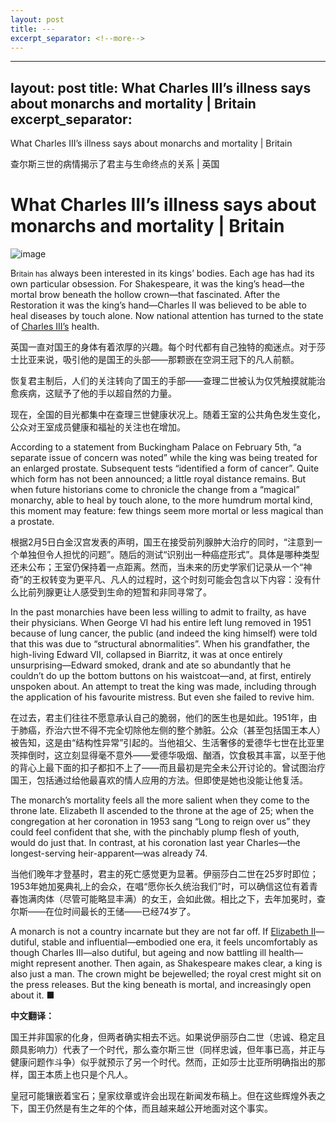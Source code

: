 ```yaml
---
layout: post
title: ---
excerpt_separator: <!--more-->
---
```



<!--more-->

---
layout: post
title: What Charles III’s illness says about monarchs and mortality | Britain
excerpt_separator: <!--more-->
---


<!--more-->

What Charles III’s illness says about monarchs and mortality | Britain

查尔斯三世的病情揭示了君主与生命终点的关系 | 英国


# What Charles III’s illness says about monarchs and mortality | Britain

![image](https://images.weserv.nl/?url=www.economist.com/img/b/1280/720/90/media-assets/image/20240210_BRP502.jpg)

<div></div><p><span>B</span><small>ritain has</small> always been interested in its kings’ bodies. Each age has had its own particular obsession. For Shakespeare, it was the king’s head—the mortal brow beneath the hollow crown—that fascinated. After the Restoration it was the king’s hand—Charles II was believed to be able to heal diseases by touch alone. Now national attention has turned to the state of <a href="https://www.economist.com/britain/2022/09/15/what-sort-of-king-will-charles-iii-be">Charles III’s</a> health. </p>

英国一直对国王的身体有着浓厚的兴趣。每个时代都有自己独特的痴迷点。对于莎士比亚来说，吸引他的是国王的头部——那颗嵌在空洞王冠下的凡人前额。

恢复君主制后，人们的关注转向了国王的手部——查理二世被认为仅凭触摸就能治愈疾病，这赋予了他的手以超自然的力量。

现在，全国的目光都集中在查理三世健康状况上。随着王室的公共角色发生变化，公众对王室成员健康和福祉的关注也在增加。


<p>According to a statement from Buckingham Palace on February 5th, “a separate issue of concern was noted” while the king was being treated for an enlarged prostate. Subsequent tests “identified a form of cancer”. Quite which form has not been announced; a little royal distance remains. But when future historians come to chronicle the change from a “magical” monarchy, able to heal by touch alone, to the more humdrum mortal kind, this moment may feature: few things seem more mortal or less magical than a prostate. </p>

根据2月5日白金汉宫发表的声明，国王在接受前列腺肿大治疗的同时，“注意到一个单独但令人担忧的问题”。随后的测试“识别出一种癌症形式”。具体是哪种类型还未公布；王室仍保持着一点距离。然而，当未来的历史学家们记录从一个“神奇”的王权转变为更平凡、凡人的过程时，这个时刻可能会包含以下内容：没有什么比前列腺更让人感受到生命的短暂和非同寻常了。


<div><div><div id="econ-1"></div></div></div><p>In the past monarchies have been less willing to admit to frailty, as have their physicians. When George VI had his entire left lung removed in 1951 because of lung cancer, the public (and indeed the king himself) were told that this was due to “structural abnormalities”. When his grandfather, the high-living Edward VII, collapsed in Biarritz, it was at once entirely unsurprising—Edward smoked, drank and ate so abundantly that he couldn’t do up the bottom buttons on his waistcoat—and, at first, entirely unspoken about. An attempt to treat the king was made, including through the application of his favourite mistress. But even she failed to revive him. </p>

在过去，君主们往往不愿意承认自己的脆弱，他们的医生也是如此。1951年，由于肺癌，乔治六世不得不完全切除他左侧的整个肺脏。公众（甚至包括国王本人）被告知，这是由“结构性异常”引起的。当他祖父、生活奢侈的爱德华七世在比亚里茨摔倒时，这立刻显得毫不意外——爱德华吸烟、酗酒，饮食极其丰富，以至于他的背心上最下面的扣子都扣不上了——而且最初是完全未公开讨论的。曾试图治疗国王，包括通过给他最喜欢的情人应用的方法。但即使是她也没能让他复活。


<p>The monarch’s mortality feels all the more salient when they come to the throne late. Elizabeth II ascended to the throne at the age of 25; when the congregation at her coronation in 1953 sang “Long to reign over us” they could feel confident that she, with the pinchably plump flesh of youth, would do just that. In contrast, at his coronation last year Charles—the longest-serving heir-apparent—was already 74. </p>

当他们晚年才登基时，君主的死亡感觉更为显著。伊丽莎白二世在25岁时即位；1953年她加冕典礼上的会众，在唱“愿你长久统治我们”时，可以确信这位有着青春饱满肉体（尽管可能略显丰满）的女王，会如此做。相比之下，去年加冕时，查尔斯——在位时间最长的王储——已经74岁了。


<p>A monarch is not a country incarnate but they are not far off. If <a href="https://www.economist.com/leaders/2022/09/08/the-death-of-elizabeth-ii-marks-the-end-of-an-era">Elizabeth II</a>—dutiful, stable and influential—embodied one era, it feels uncomfortably as though Charles III—also dutiful, but ageing and now battling ill health—might represent another. Then again, as Shakespeare makes clear, a king is also just a man. The crown might be bejewelled; the royal crest might sit on the press releases. But the king beneath is mortal, and increasingly open about it. <span>■</span></p>

**中文翻译：**

国王并非国家的化身，但两者确实相去不远。如果说伊丽莎白二世（忠诚、稳定且颇具影响力）代表了一个时代，那么查尔斯三世（同样忠诚，但年事已高，并正与健康问题作斗争）似乎就预示了另一个时代。然而，正如莎士比亚所明确指出的那样，国王本质上也只是个凡人。

皇冠可能镶嵌着宝石；皇家纹章或许会出现在新闻发布稿上。但在这些辉煌外表之下，国王仍然是有生之年的个体，而且越来越公开地面对这个事实。

